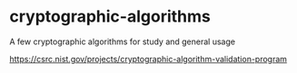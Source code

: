 # cryptographic-algorithms
A few cryptographic algorithms for study and general usage

https://csrc.nist.gov/projects/cryptographic-algorithm-validation-program